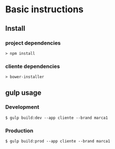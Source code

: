 # Basic instructions

## Install
### project dependencies
```
> npm install
```
### cliente dependencies
```
> bower-installer
```
## gulp usage

### Development
```
$ gulp build:dev --app cliente --brand marca1
```
### Production
```
$ gulp build:prod --app cliente --brand marca1
```
